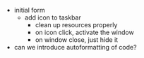 - initial form
    - add icon to taskbar
        - clean up resources properly
        - on icon click, activate the window
        - on window close, just hide it
- can we introduce autoformatting of code?
